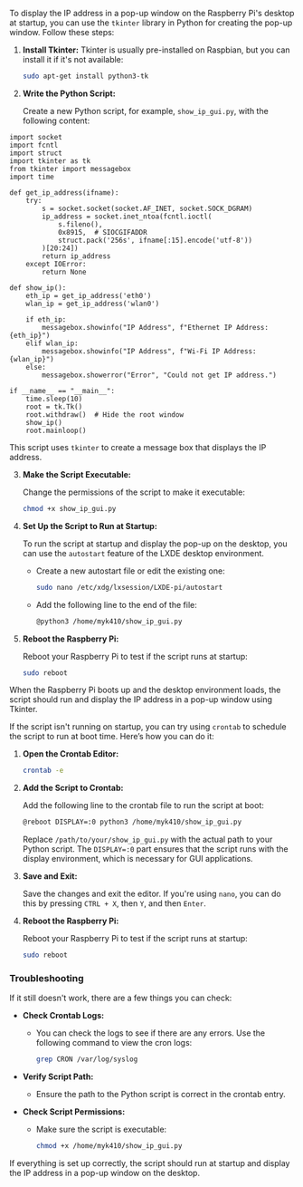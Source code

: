To display the IP address in a pop-up window on the Raspberry Pi's desktop at startup, you can use the `tkinter` library in Python for creating the pop-up window. Follow these steps:

1. **Install Tkinter:**
   Tkinter is usually pre-installed on Raspbian, but you can install it if it's not available:

   ```bash
   sudo apt-get install python3-tk
   ```

2. **Write the Python Script:**

   Create a new Python script, for example, `show_ip_gui.py`, with the following content:

```
import socket
import fcntl
import struct
import tkinter as tk
from tkinter import messagebox
import time

def get_ip_address(ifname):
    try:
        s = socket.socket(socket.AF_INET, socket.SOCK_DGRAM)
        ip_address = socket.inet_ntoa(fcntl.ioctl(
            s.fileno(),
            0x8915,  # SIOCGIFADDR
            struct.pack('256s', ifname[:15].encode('utf-8'))
        )[20:24])
        return ip_address
    except IOError:
        return None

def show_ip():
    eth_ip = get_ip_address('eth0')
    wlan_ip = get_ip_address('wlan0')

    if eth_ip:
        messagebox.showinfo("IP Address", f"Ethernet IP Address: {eth_ip}")
    elif wlan_ip:
        messagebox.showinfo("IP Address", f"Wi-Fi IP Address: {wlan_ip}")
    else:
        messagebox.showerror("Error", "Could not get IP address.")

if __name__ == "__main__":
    time.sleep(10)
    root = tk.Tk()
    root.withdraw()  # Hide the root window
    show_ip()
    root.mainloop()
   ```

   This script uses `tkinter` to create a message box that displays the IP address.

3. **Make the Script Executable:**

   Change the permissions of the script to make it executable:

   ```bash
   chmod +x show_ip_gui.py
   ```

4. **Set Up the Script to Run at Startup:**

   To run the script at startup and display the pop-up on the desktop, you can use the `autostart` feature of the LXDE desktop environment.

   - Create a new autostart file or edit the existing one:

     ```bash
     sudo nano /etc/xdg/lxsession/LXDE-pi/autostart
     ```

   - Add the following line to the end of the file:

     ```bash
     @python3 /home/myk410/show_ip_gui.py
     ```

5. **Reboot the Raspberry Pi:**

   Reboot your Raspberry Pi to test if the script runs at startup:

   ```bash
   sudo reboot
   ```

When the Raspberry Pi boots up and the desktop environment loads, the script should run and display the IP address in a pop-up window using Tkinter.



If the script isn't running on startup, you can try using `crontab` to schedule the script to run at boot time. Here’s how you can do it:

1. **Open the Crontab Editor:**

   ```bash
   crontab -e
   ```

2. **Add the Script to Crontab:**

   Add the following line to the crontab file to run the script at boot:

   ```bash
   @reboot DISPLAY=:0 python3 /home/myk410/show_ip_gui.py
   ```

   Replace `/path/to/your/show_ip_gui.py` with the actual path to your Python script. The `DISPLAY=:0` part ensures that the script runs with the display environment, which is necessary for GUI applications.

3. **Save and Exit:**

   Save the changes and exit the editor. If you're using `nano`, you can do this by pressing `CTRL + X`, then `Y`, and then `Enter`.

4. **Reboot the Raspberry Pi:**

   Reboot your Raspberry Pi to test if the script runs at startup:

   ```bash
   sudo reboot
   ```

### Troubleshooting

If it still doesn't work, there are a few things you can check:

- **Check Crontab Logs:**
  - You can check the logs to see if there are any errors. Use the following command to view the cron logs:
    ```bash
    grep CRON /var/log/syslog
    ```

- **Verify Script Path:**
  - Ensure the path to the Python script is correct in the crontab entry.

- **Check Script Permissions:**
  - Make sure the script is executable:
    ```bash
    chmod +x /home/myk410/show_ip_gui.py
    ```

If everything is set up correctly, the script should run at startup and display the IP address in a pop-up window on the desktop.
